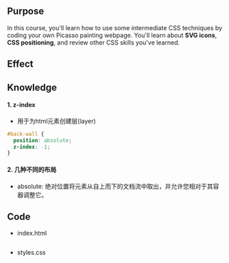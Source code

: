 ## Purpose

In this course, you'll learn how to use some intermediate CSS techniques by coding your own Picasso painting webpage. You'll learn about **SVG icons**, **CSS positioning**, and review other CSS skills you've learned.



## Effect



## Knowledge

#### 1. z-index

- 用于为html元素创建层(layer)

```css
#back-wall {
  position: absolute;
  z-index: -1;
}
```

#### 2. 几种不同的布局

- absolute: 绝对位置将元素从自上而下的文档流中取出，并允许您相对于其容器调整它。





## Code

- index.html

```html

```

- styles.css

```css

```

